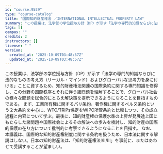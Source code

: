 ```yaml
---
id: "course:9529"
type: "course-catalog"
title: "国際知的財産権法 ／INTERNATIONAL INTELLECTUAL PROPERTY LAW"
summary: "この授業は、法学部の学位授与方針（DP）が示す「法学の専門的知識ならびに法的なものの考え方（リーガル・マインド）およびグローバルな思考力を身に付ける」ことに資するため、知的財産権法関連の国際条約に関する専門知識を修得し、この分野の国際秩序と…"
tags: []
campus: ""
credits: 2
instructors: []
license: " "
version:
  created_at: "2025-10-09T03:48:57Z"
  updated_at: "2025-10-09T03:48:57Z"
---
```


この授業は、法学部の学位授与方針（DP）が示す「法学の専門的知識ならびに法的なものの考え方（リーガル・マインド）およびグローバルな思考力を身に付ける」ことに資するため、知的財産権法関連の国際条約に関する専門知識を修得し、この分野の国際秩序とそれに伴う諸問題を理解することで、グローバル社会の様々な問題を総合的にとらえ解決策を提示できるようになることを目指すものである。 まず、工業所有権に関するパリ条約、著作権に関するベルヌ条約という２大条約を中心に、WTO/TRIPs協定をWIPO所管条約と比較しつつ、その成立過程と内容について学ぶ。最後に、知的財産権の保護水準の上昇が発展途上国にもたらした諸問題や国際社会によるその解決への歩みを検討し、知的財産の国際的保護の在り方について批判的に考察できるようになることを目指す。 なお、本講義は、国際的な知的財産権制度に関する条約を扱うため、日本法に関する解説はしない。日本の知的財産法は、「知的財産権法I/II/III」を事前に、またはあわせて受講することが望ましい。
